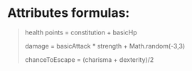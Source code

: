 # Attributes formulas:
> health points = constitution + basicHp
> 
> damage = basicAttack * strength + Math.random(-3,3)
> 
> chanceToEscape = (charisma + dexterity)/2
